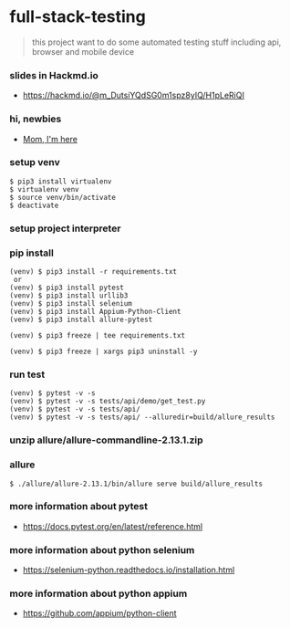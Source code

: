 # full-stack-testing
> this project want to do some automated testing stuff including api, browser and mobile device

### slides in Hackmd.io
* https://hackmd.io/@m_DutsiYQdSG0m1spz8yIQ/H1pLeRiQI

### hi, newbies
* [Mom, I'm here](doc/Newbie.md)

### setup venv
```
$ pip3 install virtualenv
$ virtualenv venv
$ source venv/bin/activate
$ deactivate
```

### setup project interpreter

### pip install
```
(venv) $ pip3 install -r requirements.txt
 or
(venv) $ pip3 install pytest
(venv) $ pip3 install urllib3
(venv) $ pip3 install selenium
(venv) $ pip3 install Appium-Python-Client
(venv) $ pip3 install allure-pytest

(venv) $ pip3 freeze | tee requirements.txt
```
```
(venv) $ pip3 freeze | xargs pip3 uninstall -y
```

### run test
```
(venv) $ pytest -v -s
(venv) $ pytest -v -s tests/api/demo/get_test.py
(venv) $ pytest -v -s tests/api/
(venv) $ pytest -v -s tests/api/ --alluredir=build/allure_results
```

### unzip allure/allure-commandline-2.13.1.zip

### allure
```
$ ./allure/allure-2.13.1/bin/allure serve build/allure_results
```

### more information about pytest
* https://docs.pytest.org/en/latest/reference.html

### more information about python selenium
* https://selenium-python.readthedocs.io/installation.html

### more information about python appium
* https://github.com/appium/python-client